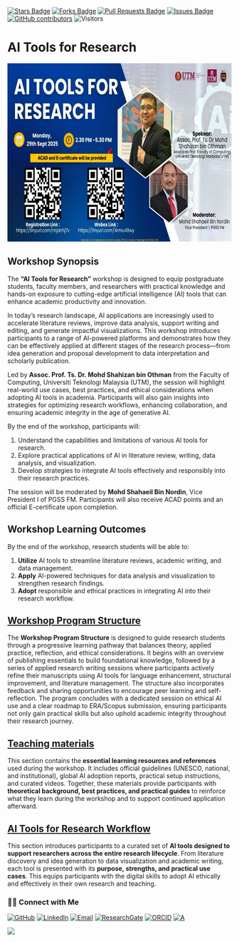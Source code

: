 <a href="https://github.com/drshahizan/short-course/stargazers"><img src="https://img.shields.io/github/stars/drshahizan/short-course" alt="Stars Badge"/></a>
<a href="https://github.com/drshahizan/short-course/network/members"><img src="https://img.shields.io/github/forks/drshahizan/short-course" alt="Forks Badge"/></a>
<a href="https://github.com/drshahizan/short-course/pulls"><img src="https://img.shields.io/github/issues-pr/drshahizan/short-course" alt="Pull Requests Badge"/></a>
<a href="https://github.com/drshahizan/short-course"><img src="https://img.shields.io/github/issues/drshahizan/short-course" alt="Issues Badge"/></a>
<a href="https://github.com/drshahizan/short-course/graphs/contributors"><img alt="GitHub contributors" src="https://img.shields.io/github/contributors/drshahizan/short-course?color=2b9348"></a>
![Visitors](https://api.visitorbadge.io/api/visitors?path=https%3A%2F%2Fgithub.com%2Fdrshahizan%2Fshort-course&labelColor=%23d9e3f0&countColor=%23697689&style=flat)


# AI Tools for Research

 <img src="https://github.com/drshahizan/short-course/blob/main/workshop/25pgss_fm/images/slr_pgss_fm.jpeg" alt="Shahizan SLR"  height="400">

## Workshop Synopsis

The **“AI Tools for Research”** workshop is designed to equip postgraduate students, faculty members, and researchers with practical knowledge and hands-on exposure to cutting-edge artificial intelligence (AI) tools that can enhance academic productivity and innovation.

In today’s research landscape, AI applications are increasingly used to accelerate literature reviews, improve data analysis, support writing and editing, and generate impactful visualizations. This workshop introduces participants to a range of AI-powered platforms and demonstrates how they can be effectively applied at different stages of the research process—from idea generation and proposal development to data interpretation and scholarly publication.

Led by **Assoc. Prof. Ts. Dr. Mohd Shahizan bin Othman** from the Faculty of Computing, Universiti Teknologi Malaysia (UTM), the session will highlight real-world use cases, best practices, and ethical considerations when adopting AI tools in academia. Participants will also gain insights into strategies for optimizing research workflows, enhancing collaboration, and ensuring academic integrity in the age of generative AI.

By the end of the workshop, participants will:

1. Understand the capabilities and limitations of various AI tools for research.
2. Explore practical applications of AI in literature review, writing, data analysis, and visualization.
3. Develop strategies to integrate AI tools effectively and responsibly into their research practices.

The session will be moderated by **Mohd Shahaeil Bin Nordin**, Vice President I of PGSS FM. Participants will also receive ACAD points and an official E-certificate upon completion.

## **Workshop Learning Outcomes**

By the end of the workshop, research students will be able to:
1. **Utilize** AI tools to streamline literature reviews, academic writing, and data management.
2. **Apply** AI-powered techniques for data analysis and visualization to strengthen research findings.
3. **Adopt** responsible and ethical practices in integrating AI into their research workflow.

## [Workshop Program Structure](materials/time.md)

The **Workshop Program Structure** is designed to guide research students through a progressive learning pathway that balances theory, applied practice, reflection, and ethical considerations. It begins with an overview of publishing essentials to build foundational knowledge, followed by a series of applied research writing sessions where participants actively refine their manuscripts using AI tools for language enhancement, structural improvement, and literature management. The structure also incorporates feedback and sharing opportunities to encourage peer learning and self-reflection. The program concludes with a dedicated session on ethical AI use and a clear roadmap to ERA/Scopus submission, ensuring participants not only gain practical skills but also uphold academic integrity throughout their research journey.

## [Teaching materials](materials/teaching.md)

This section contains the **essential learning resources and references** used during the workshop. It includes official guidelines (UNESCO, national, and institutional), global AI adoption reports, practical setup instructions, and curated videos. Together, these materials provide participants with **theoretical background, best practices, and practical guides** to reinforce what they learn during the workshop and to support continued application afterward.

## [AI Tools for Research Workflow](materials/ai.md)

This section introduces participants to a curated set of **AI tools designed to support researchers across the entire research lifecycle**. From literature discovery and idea generation to data visualization and academic writing, each tool is presented with its **purpose, strengths, and practical use cases**. This equips participants with the digital skills to adopt AI ethically and effectively in their own research and teaching.

### 🙌🏻 Connect with Me
<p align="left">
    <a href="https://github.com/drshahizan" target="_blank"><img alt="GitHub" src="https://img.shields.io/badge/-@drshahizan-181717?style=flat-square&logo=GitHub&logoColor=white"></a>
    <a href="https://www.linkedin.com/in/drshahizan" target="_blank"><img alt="LinkedIn" src="https://img.shields.io/badge/-drshahizan-blue?style=flat-square&logo=Linkedin&logoColor=white&link=https://www.linkedin.com/in/drshahizan/"></a>
    <a href="mailto:shahizan@utm.my" target="_blank"><img alt="Email" src="https://img.shields.io/badge/-shahizan@utm.my-c14438?style=flat-square&logo=Gmail&logoColor=white&link=mailto:shahizan@utm.my.com"></a>
    <a href="https://www.researchgate.net/profile/Mohd-Othman-28" target="_blank"><img alt="ResearchGate" src="https://img.shields.io/badge/-ResearchGate-00CCBB?style=flat-square&logo=ResearchGate&logoColor=white"></a>
    <a href="https://orcid.org/0000-0003-4261-1873" target="_blank"><img alt="ORCID" src="https://img.shields.io/badge/-ORCID-A6CE39?style=flat-square&logo=ORCID&logoColor=white"></a> 
 <a href="https://visitorbadge.io/status?path=https%3A%2F%2Fgithub.com%2Fdrshahizan" target="_blank"><img alt="A" src="https://api.visitorbadge.io/api/visitors?path=https%3A%2F%2Fgithub.com%2Fdrshahizan&labelColor=%23697689&countColor=%23555555&style=plastic"></a>
 
![](https://hit.yhype.me/github/profile?user_id=81284918)
</p>
